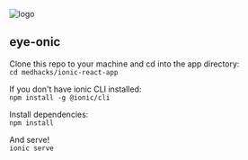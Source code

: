 ![logo](https://medhacks.org/assets/img/logo_dark.png)

## eye-onic

Clone this repo to your machine and cd into the app directory:<br>
`cd medhacks/ionic-react-app`

If you don't have ionic CLI installed:<br>
`npm install -g @ionic/cli`

Install dependencies:<br>
`npm install`

And serve!<br>
`ionic serve`
